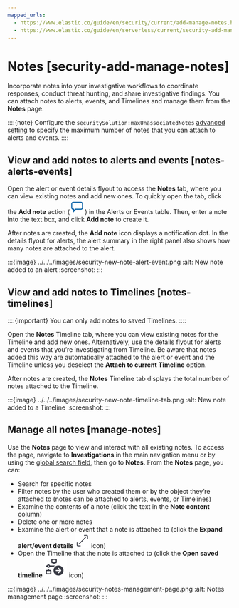 ```yaml
---
mapped_urls:
  - https://www.elastic.co/guide/en/security/current/add-manage-notes.html
  - https://www.elastic.co/guide/en/serverless/current/security-add-manage-notes.html
---
```


# Notes [security-add-manage-notes]

Incorporate notes into your investigative workflows to coordinate responses, conduct threat hunting, and share investigative findings. You can attach notes to alerts, events, and Timelines and manage them from the **Notes** page.

::::{note}
Configure the `securitySolution:maxUnassociatedNotes` [advanced setting](/solutions/security/get-started/configure-advanced-settings.md#max-notes-alerts-events) to specify the maximum number of notes that you can attach to alerts and events.
::::



## View and add notes to alerts and events [notes-alerts-events]

Open the alert or event details flyout to access the **Notes** tab, where you can view existing notes and add new ones. To quickly open the tab, click the **Add note** action (![Add note action](../../../images/security-create-note-icon.png "title =20x20")) in the Alerts or Events table. Then, enter a note into the text box, and click **Add note** to create it.

After notes are created, the **Add note** icon displays a notification dot. In the details flyout for alerts, the alert summary in the right panel also shows how many notes are attached to the alert.

:::{image} ../../../images/security-new-note-alert-event.png
:alt: New note added to an alert
:screenshot:
:::


## View and add notes to Timelines [notes-timelines]

::::{important}
You can only add notes to saved Timelines.
::::


Open the **Notes** Timeline tab, where you can view existing notes for the Timeline and add new ones. Alternatively, use the details flyout for alerts and events that you’re investigating from Timeline. Be aware that notes added this way are automatically attached to the alert or event and the Timeline unless you deselect the **Attach to current Timeline** option.

After notes are created, the **Notes** Timeline tab displays the total number of notes attached to the Timeline.

:::{image} ../../../images/security-new-note-timeline-tab.png
:alt: New note added to a Timeline
:screenshot:
:::


## Manage all notes [manage-notes]

Use the **Notes** page to view and interact with all existing notes. To access the page, navigate to **Investigations** in the main navigation menu or by using the [global search field](/explore-analyze/find-and-organize/find-apps-and-objects.md), then go to **Notes**. From the **Notes** page, you can:

* Search for specific notes
* Filter notes by the user who created them or by the object they’re attached to (notes can be attached to alerts, events, or Timelines)
* Examine the contents of a note (click the text in the **Note content** column)
* Delete one or more notes
* Examine the alert or event that a note is attached to (click the **Expand alert/event details** ![Preview alert or event action](../../../images/security-notes-page-document-details.png "title =20x20") icon)
* Open the Timeline that the note is attached to (click the **Open saved timeline** ![Open Timeline action](../../../images/security-notes-page-timeline-details.png "title =20x20") icon)

:::{image} ../../../images/security-notes-management-page.png
:alt: Notes management page
:screenshot:
:::
